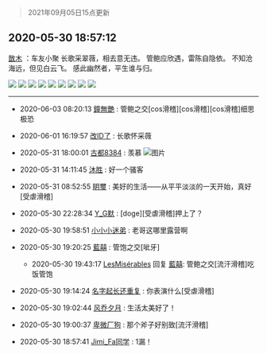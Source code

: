 > 2021年09月05日15点更新
<link rel="stylesheet" href="https://cdn.jsdelivr.net/gh/taotie6/sampleJSON@main/css/photo_show.css">


 ## 2020-05-30 18:57:12 

 [㪚木](https://www.coolapk.com/feed/19198399?shareKey=YzJkOWU1MGRlMjkwNjEzMTc1NWE~) ：车友小聚
长歌采翠薇，相去意无违。
管鲍应欣遇，雷陈自隐依。
不知沧海远，但见白云飞。
感此幽然者，平生谁与归。 

<div class="album">
<img class="img-item" src="https://image.coolapk.com/feed/2020/0530/18/1081091_41eddfe9_6221_2809@640x368.gif" />
<img class="img-item" src="https://image.coolapk.com/feed/2020/0530/18/1081091_764d4030_6221_2812@640x368.gif" />
<img class="img-item" src="https://image.coolapk.com/feed/2020/0530/18/1081091_8049c746_6221_2814@640x368.gif" />
<img class="img-item" src="https://image.coolapk.com/feed/2020/0530/18/1081091_edcf8330_6221_2816@640x368.gif" />
<img class="img-item" src="https://image.coolapk.com/feed/2020/0530/18/1081091_fc8711b3_6221_2818@1704x959.jpeg" />
<img class="img-item" src="https://image.coolapk.com/feed/2020/0530/18/1081091_3c3ac3c1_6221_282@1729x973.jpeg" />
<img class="img-item" src="https://image.coolapk.com/feed/2020/0530/18/1081091_31fbc085_6221_2822@1736x977.jpeg" />
<img class="img-item" src="https://image.coolapk.com/feed/2020/0530/18/1081091_7e51cd98_6221_2824@1788x1006.jpeg" />
<img class="img-item" src="https://image.coolapk.com/feed/2020/0530/18/1081091_9ccdf027_6221_2826@1726x970.jpeg" />
</div>

 ------- 

- 2020-06-03 08:20:13 [鐘無艷](uid=1261967) : 管鲍之交[cos滑稽][cos滑稽][cos滑稽]细思极恐 

- 2020-06-01 16:19:57 [改ID了](uid=2025314) : 长歌怀采薇 

- 2020-05-31 18:00:01 [古都8384](uid=434748) : 羡慕 ![图片](https://image.coolapk.com/feed/2020/0531/18/434748_24ce483c_9201_2082@2000x2000.jpeg)

- 2020-05-31 14:11:45 [沐胜](uid=1801538) : 好一个骚客 

- 2020-05-31 08:52:55 [眀璽](uid=1626200) : 美好的生活——从平平淡淡的一天开始，真好[受虐滑稽] 

- 2020-05-30 22:28:34 [Y_G默](uid=1158219) : [doge][受虐滑稽]押上了？ 

- 2020-05-30 19:58:51 [小小小迷弟](uid=1846299) : 老哥这哪里露营啊 

- 2020-05-30 19:20:25 [藍囍](uid=2806305) : 管饱之交[呲牙] 

    - 2020-05-30 19:43:17 [LesMisérables](uid=860608) 回复 [藍囍](uid=2806305): 管鲍之交[流汗滑稽]吃饭管饱 

- 2020-05-30 19:14:24 [名字起长还重复](uid=485854) : 你表演什么[受虐滑稽] 

- 2020-05-30 19:02:44 [风乔夕月](uid=2725527) : 生活太美好了！ 

- 2020-05-30 19:00:37 [卑微厂狗](uid=3593031) : 那个斧子好别致[流汗滑稽] 

- 2020-05-30 18:57:41 [Jimi_Fa同学](uid=658442) : 1漏！ 

